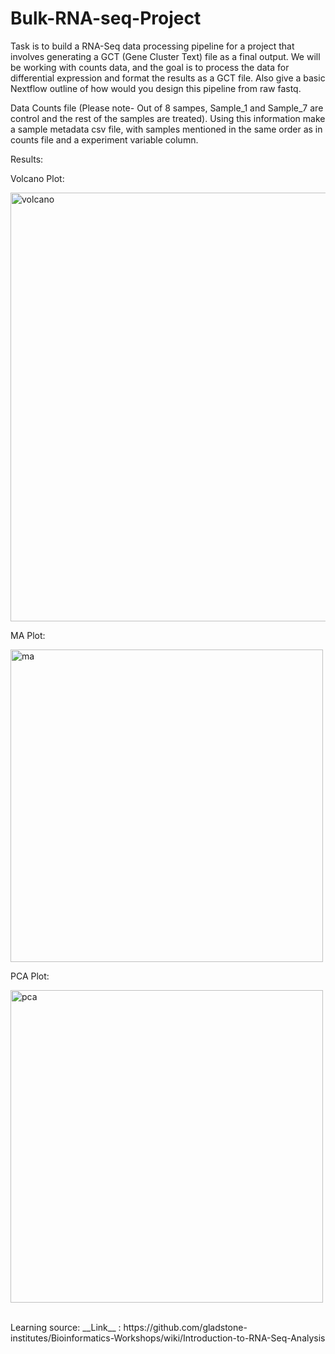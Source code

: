 # Bulk-RNA-seq-Project
Task is to build a RNA-Seq data processing pipeline for a project that involves
generating a GCT (Gene Cluster Text) file as a final output. We will be working with counts
data, and the goal is to process the data for differential
expression and format the results as a GCT file. 
Also give a basic Nextflow outline of how would you design this pipeline from raw fastq. 

Data
Counts file (Please note- Out of 8 sampes, Sample_1 and Sample_7 are control and the rest of the samples are treated).
Using this information make a sample metadata csv file, with samples mentioned in the same order as in counts file and a experiment variable column.

Results:

Volcano Plot: 

<img width="686" alt="volcano" src="https://github.com/user-attachments/assets/9d4e4ef3-fff0-4af7-b47c-a8650b33954a" />


MA Plot:

<img width="500" alt="ma" src="https://github.com/user-attachments/assets/df81fc79-8a10-4d51-bedd-6848f30adee7" />


PCA Plot:

<img width="500" alt="pca" src="https://github.com/user-attachments/assets/c3f11a10-86b9-42ba-8937-25f617ad1718" /> <br/>

<br/>
Learning source: __Link__ : https://github.com/gladstone-institutes/Bioinformatics-Workshops/wiki/Introduction-to-RNA-Seq-Analysis

